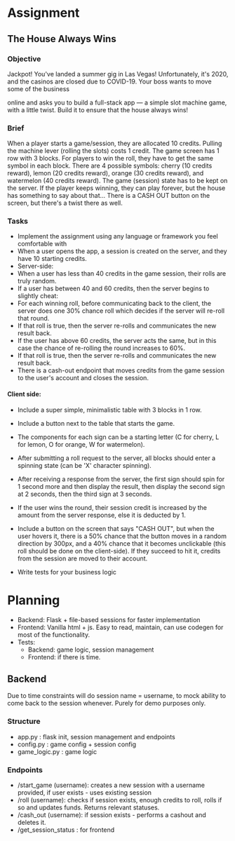 # Assignment
## The House Always Wins
### Objective
Jackpot! You've landed a summer gig in Las Vegas! Unfortunately, it's 2020, and the
casinos are closed due to COVID-19. Your boss wants to move some of the business

online and asks you to build a full-stack app — a simple slot machine game, with a
little twist. Build it to ensure that the house always wins!
### Brief
When a player starts a game/session, they are allocated 10 credits. Pulling the
machine lever (rolling the slots) costs 1 credit. The game screen has 1 row with 3
blocks. For players to win the roll, they have to get the same symbol in each block.
There are 4 possible symbols: cherry (10 credits reward), lemon (20 credits reward),
orange (30 credits reward), and watermelon (40 credits reward). The game (session)
state has to be kept on the server. If the player keeps winning, they can play forever,
but the house has something to say about that... There is a CASH OUT button on the
screen, but there's a twist there as well.
### Tasks
- Implement the assignment using any language or framework you feel
comfortable with
- When a user opens the app, a session is created on the server, and they have 10
starting credits.
- Server-side:
- When a user has less than 40 credits in the game session, their rolls are
truly random.
- If a user has between 40 and 60 credits, then the server begins to slightly
cheat:
- For each winning roll, before communicating back to the client, the server
does one 30% chance roll which decides if the server will re-roll that round.
- If that roll is true, then the server re-rolls and communicates the new result
back.
- If the user has above 60 credits, the server acts the same, but in this case
the chance of re-rolling the round increases to 60%.
- If that roll is true, then the server re-rolls and communicates the new result
back.
- There is a cash-out endpoint that moves credits from the game session to
the user's account and closes the session.

#### Client side:
- Include a super simple, minimalistic table with 3 blocks in 1 row.
- Include a button next to the table that starts the game.

- The components for each sign can be a starting letter (C for cherry, L for
lemon, O for orange, W for watermelon).
- After submitting a roll request to the server, all blocks should enter a
spinning state (can be 'X' character spinning).
- After receiving a response from the server, the first sign should spin for 1
second more and then display the result, then display the second sign at 2
seconds, then the third sign at 3 seconds.
- If the user wins the round, their session credit is increased by the amount
from the server response, else it is deducted by 1.
- Include a button on the screen that says "CASH OUT", but when the user
hovers it, there is a 50% chance that the button moves in a random
direction by 300px, and a 40% chance that it becomes unclickable (this roll
should be done on the client-side). If they succeed to hit it, credits from
the session are moved to their account.
- Write tests for your business logic


# Planning

- Backend: Flask + file-based sessions for faster implementation
- Frontend: Vanilla html + js. Easy to read, maintain, can use codegen for most of the functionality.
- Tests:
  - Backend: game logic, session management 
  - Frontend: if there is time.


## Backend
Due to time constraints will do session name = username, to mock ability to come back to the session whenever. Purely for demo purposes only.
### Structure
 - app.py : flask init, session management and endpoints
 - config.py : game config + session config
 - game_logic.py : game logic
### Endpoints
 - /start_game (username): creates a new session with a username provided, if user exists - uses existing session
 - /roll (username): checks if session exists, enough credits to roll, rolls if so and updates funds. Returns relevant statuses.
 - /cash_out (username): if session exists - performs a cashout and deletes it.
 - /get_session_status :  for frontend





